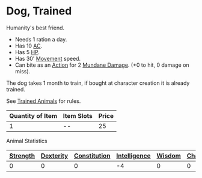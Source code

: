# Dog, Trained

Humanity's best friend.

- Needs 1 ration a day.
- Has 10 [AC](../../../../Player%20Characters/Derived%20Statistics/Armor%20Class.md).
- Has 5 [HP](../../../../Player%20Characters/Derived%20Statistics/Health%20Points.md).
- Has 30' [Movement](../../../../Game%20Procedures/Movement.md) speed.
- Can bite as an [Action](../../../../Game%20Procedures/Action.md) for 2 [Mundane Damage](../../../../Damage%20Types/Mundane%20Damage.md). (+0 to hit, 0 damage on miss).

The dog takes 1 month to train, if bought at character creation it is already trained.

See [Trained Animals](../../../Trained%20Animals.md) for rules.

| Quantity of Item | Item Slots | Price |
| ---------------- | ---------- | ----- |
| 1                | --         | 25    |

Animal Statistics

| [Strength](../../../../Player%20Characters/Chosen%20Statistics/Strength.md) | [Dexterity](../../../../Player%20Characters/Chosen%20Statistics/Dexterity.md) | [Constitution](../../../../Player%20Characters/Chosen%20Statistics/Constitution.md) | [Intelligence](../../../../Player%20Characters/Chosen%20Statistics/Intelligence.md) | [Wisdom](../../../../Player%20Characters/Chosen%20Statistics/Wisdom.md)<br> | [Charisma](../../../../Player%20Characters/Chosen%20Statistics/Charisma.md)<br> |
| --------------------------------------------------------------------------- | ----------------------------------------------------------------------------- | ----------------------------------------------------------------------------------- | ----------------------------------------------------------------------------------- | --------------------------------------------------------------------------- | ------------------------------------------------------------------------------- |
| 0                                                                           | 0                                                                             | 0                                                                                   | -4                                                                                  | 0                                                                           | 0                                                                               |
